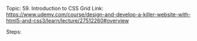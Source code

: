 Topic: 59. Introduction to CSS Grid
Link: https://www.udemy.com/course/design-and-develop-a-killer-website-with-html5-and-css3/learn/lecture/27512260#overview



Steps: 









